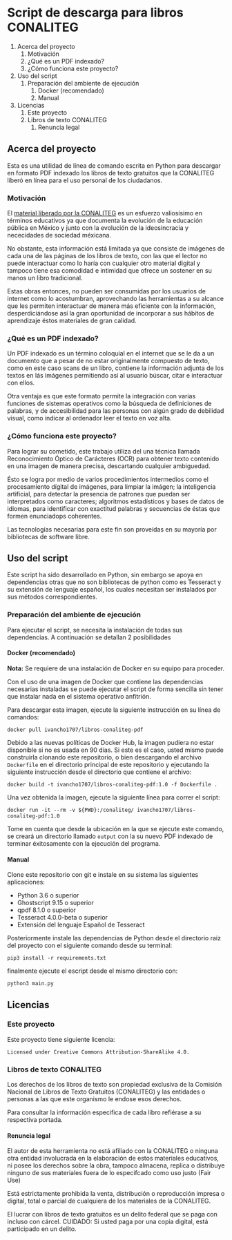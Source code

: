# Script de descarga para libros CONALITEG

1. Acerca del proyecto
    1. Motivación
    1. ¿Qué es un PDF indexado?
    1. ¿Cómo funciona este proyecto?
1. Uso del script
    1. Preparación del ambiente de ejecución
        1. Docker (recomendado)
        1. Manual
1. Licencias
    1. Este proyecto
    1. Libros de texto CONALITEG
        1. Renuncia legal



## Acerca del proyecto

Esta es una utilidad de línea de comando escrita en Python para 
descargar en formato PDF indexado los libros de texto gratuitos 
que la CONALITEG liberó en línea para el uso personal de los 
ciudadanos.

### Motivación

El [material liberado por la CONALITEG](https://www.gob.mx/conaliteg/articulos/conoce-el-catalogo-historico-de-los-libros-de-texto-gratuitos) 
es un esfuerzo valiosísimo en
términos educativos ya que documenta la evolución de la educación
pública en México y junto con la evolución de la ideosincracia y 
nececidades de sociedad méxicana.

No obstante, esta información está limitada ya que consiste de 
imágenes de cada una de las páginas de los libros de texto, con 
las que el lector no puede interactuar como lo haría con cualquier
otro material digital y tampoco tiene esa comodidad e intimidad que
ofrece un sostener en su manos un libro tradicional.

Estas obras entonces, no pueden ser consumidas por los usuarios de 
internet como lo acostumbran, aprovechando las herramientas a su
alcance que les permiten interactuar de manera más eficiente con la
información, desperdiciándose así la gran oportunidad de incorporar
a sus hábitos de aprendizaje éstos materiales de gran calidad.

### ¿Qué es un PDF indexado?

Un PDF indexado es un término coloquial en el internet que se le da
a un documento que a pesar de no estar originalmente compuesto de
texto, como en este caso scans de un libro, contiene la información
adjunta de los textos en lás imágenes permitiendo así al usuario
búscar, citar e interactuar con ellos.

Otra ventaja es que este formato permite la integración con varias
funciones de sistemas operativos como la búsqueda de definiciones de
palabras, y de accesibilidad para las personas con algún grado de 
debilidad visual, como indicar al ordenador leer el texto en voz alta.

### ¿Cómo funciona este proyecto?

Para lograr su cometido, este trabajo utiliza del una técnica llamada
Reconocimiento Óptico de Carácteres (OCR) para obtener texto contenido
en una imagen de manera precisa, descartando cualquier ambiguedad.

Ésto se logra por medio de varios procedimientos intermedios como 
el procesamiento dígital de imágenes, para limpiar la imágen; 
la inteligencia artificial, para detectar la presencia de patrones
que puedan ser interpretados como caracteres; algoritmos estadísticos 
y bases de datos de idiomas, para identificar con exactitud palabras
y secuencias de éstas que formen enunciadops coherentes.

Las tecnologías necesarias para este fin son proveídas en su mayoría
por bibliotecas de software libre.

## Uso del script

Este script ha sido desarrollado en Python, sin embargo se apoya en
dependencias otras que no son bibliotecas de python como es Tesseract
y su extensión de lenguaje español, los cuales necesitan ser
instalados por sus métodos correspondientes. 

### Preparación del ambiente de ejecución

Para ejecutar el script, se necesita la instalación de todas sus 
dependencias. A continuación se detallan 2 posibilidades

#### Docker (recomendado)

**Nota:** Se requiere de una instalación de Docker en su equipo 
para proceder.

Con el uso de una imagen de Docker que contiene las dependencias
necesarias instaladas se puede ejecutar el script de forma 
sencilla sin tener que instalar nada en el sistema operativo 
anfitrión.

Para descargar esta imagen, ejecute la siguiente instrucción en 
su línea de comandos:

```
docker pull ivancho1707/libros-conaliteg-pdf
```

Debido a las nuevas políticas de Docker Hub, la imagen pudiera
no estar disponible si no es usada en 90 días. Si este es el caso,
usted mismo puede construirla clonando este repositorio, o bien
descargando el archivo `Dockerfile` en el directorio principal de
este repositorio y ejecutando la siguiente instrucción desde el
directorio que contiene el archivo:

```
docker build -t ivancho1707/libros-conaliteg-pdf:1.0 -f Dockerfile . 
```

Una vez obtenida la imagen, ejecute la siguiente línea para correr
el script:

```
docker run -it --rm -v ${PWD}:/conaliteg/ ivancho1707/libros-conaliteg-pdf:1.0
```

Tome en cuenta que desde la ubicación en la que se ejecute este 
comando, se creará un directorio llamado `output` con la su nuevo
PDF indexado de terminar éxitosamente con la ejecución del
programa.

#### Manual

Clone este repositorio con git e instale en su sistema las 
siguientes aplicaciones:

* Python 3.6 o superior
* Ghostscript 9.15 o superior
* qpdf 8.1.0 o superior
* Tesseract 4.0.0-beta o superior
* Extensión del lenguaje Español de Tesseract

Posteriormente instale las dependencias de Python desde el 
directorio raíz del proyecto con el siguiente comando desde
su terminal:

```
pip3 install -r requirements.txt
```

finalmente ejecute el escript desde el mismo directorio con:

```
python3 main.py
```

## Licencias
### Este proyecto

Este proyecto tiene siguiente licencia:

```
Licensed under Creative Commons Attribution-ShareAlike 4.0.
```

### Libros de texto CONALITEG

Los derechos de los libros de texto son propiedad exclusiva de
la Comisión Nacional de Libros de Texto Gratuitos (CONALITEG) y
las entidades o personas a las que este organismo le endose
esos derechos.

Para consultar la información especifica de cada libro refiérase 
a su respectiva portada.

#### Renuncia legal

El autor de esta herramienta no está afiliado con la CONALITEG 
o ninguna otra entidad involucrada en la elaboración de estos 
materiales educativos, ni posee los derechos sobre la obra, 
tampoco almacena, replica o distribuye ninguno de sus materiales
fuera de lo especifcado como uso justo (Fair Use)

Está estrictamente prohibida la venta, distribución o reproducción
impresa o digital, total o parcial de cualquiera de los materiales
de la CONALITEG. 

El lucrar con libros de texto gratuitos es un delito federal 
que se paga con incluso con cárcel. CUIDADO: Si usted paga por una
copia digital, está participado en un delito.
